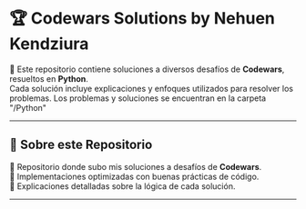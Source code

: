 # 🏆 Codewars Solutions by Nehuen Kendziura

📌 Este repositorio contiene soluciones a diversos desafíos de **Codewars**, resueltos en **Python**.  
Cada solución incluye explicaciones y enfoques utilizados para resolver los problemas.
Los problemas y soluciones se encuentran en la carpeta "/Python"

---

## 🚀 Sobre este Repositorio
🔹 Repositorio donde subo mis soluciones a desafíos de **Codewars**.  
🔹 Implementaciones optimizadas con buenas prácticas de código.  
🔹 Explicaciones detalladas sobre la lógica de cada solución.  

---
